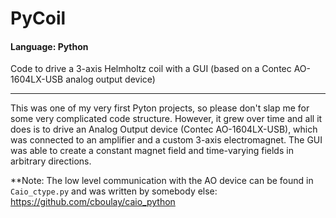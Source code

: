 # PyCoil
#### Language: Python
Code to drive a 3-axis Helmholtz coil with a GUI (based on a Contec AO-1604LX-USB analog output device)

---

This was one of my very first Pyton projects, so please don't slap me for some very complicated code structure. However, it grew over time and all it does is to drive an Analog Output device (Contec AO-1604LX-USB), which was connected to an amplifier and a custom 3-axis electromagnet.
The GUI was able to create a constant magnet field and time-varying fields in arbitrary directions.

**Note: The low level communication with the AO device can be found in <code>Caio_ctype.py</code> and was written by somebody else:
https://github.com/cboulay/caio_python
